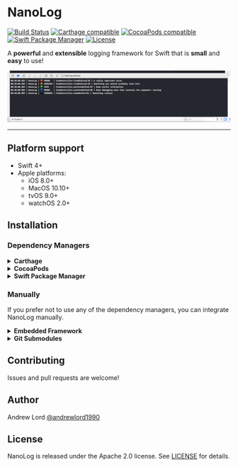 # NanoLog

[![Build Status](https://travis-ci.org/andrewlord1990/nanolog-swift.svg?branch=master)](https://travis-ci.org/andrewlord1990/nanolog-swift)
[![Carthage compatible](https://img.shields.io/badge/Carthage-compatible-4BC51D.svg?style=flat)](https://github.com/Carthage/Carthage)
[![CocoaPods compatible](https://img.shields.io/cocoapods/v/NanoLog.svg)](https://cocoapods.org/pods/NanoLog)
[![Swift Package Manager](https://img.shields.io/badge/Swift%20Package%20Manager-compatible-brightgreen.svg)](https://github.com/apple/swift-package-manager)
[![License](https://img.shields.io/badge/License-Apache%202.0-blue.svg)](https://github.com/andrewlord1990/nanolog-swift/blob/master/LICENSE)

A **powerful** and **extensible** logging framework for Swift that is **small** and **easy** to use!

![Console logging](web/img/example-console-output.png)

***

## Platform support

- Swift 4+
- Apple platforms:
  - iOS 8.0+
  - MacOS 10.10+
  - tvOS 9.0+
  - watchOS 2.0+

## Installation

### Dependency Managers

<details>
  <summary><strong>Carthage</strong></summary>
  <p>

You can use [Carthage](https://github.com/Carthage/Carthage) to integrate NanoLog into your Xcode project.

To do so, simply specify the dependency in your `Cartfile`:

```ogdl
github "andrewlord1990/NanoLog" == '0.0.1'
```

</p>
</details>

<details>
  <summary><strong>CocoaPods</strong></summary>
  <p>

You can use [CocoaPods](http://cocoapods.org) to integrate NanoLog into your Xcode project.

To do so, simply specify the dependency in your `Podfile`:

```ruby
pod 'NanoLog', '0.0.1'
```

</p>
</details>

<details>
  <summary><strong>Swift Package Manager</strong></summary>
  <p>

You can use [Swift Package Manager](https://swift.org/package-manager/) to integrate NanoLog into your project.

To do so, simply specify the dependency in your `Package.swift`:

```swift
.package(url: "https://github.com/andrewlord1990/nanolog-swift.git", .exact("0.0.1"))
```

</p>
</details>

### Manually

If you prefer not to use any of the dependency managers, you can integrate NanoLog manually.

<details>
  <summary><strong>Embedded Framework</strong></summary>
  <p>

- Download the latest release from [Releases](https://github.com/andrewlord1990/nanolog-swift/releases)
- Store the downloaded framework somewhere accessible
- Open your app project file in the Project Navigator
- Select your app target under the "Targets" heading in the sidebar
- Open the "General" tab
- Click on the `+` button under the "Embedded Binaries" section
- Add the downloaded `NanoLog.framework`

If you had already added another version of NanoLog, make sure to replace it with the new version.

  </p>
</details>

<details>
  <summary><strong>Git Submodules</strong></summary>
  <p>

- Open up Terminal, or your preferred console application
- `cd` to the top-level of your project directory
- If your project is not already a Git repository, run:

```bash
$ git init
```

- Add NanoLog as a Git [submodule](http://git-scm.com/docs/git-submodule) by running:

```bash
$ git submodule add https://github.com/andrewlord1990/nanolog-swift.git
$ git submodule update --init --recursive
```

- Open the `NanoLog` folder, and drag the `NanoLog.xcodeproj` into the Project Navigator of your Xcode project.
- Select the `NanoLog.xcodeproj` in the Project Navigator and verify the deployment target matches that of your application target.
- Next, open your app project file in the Project Navigator
- Select your app target under the "Targets" heading in the sidebar
- Open the "General" tab
- Click on the `+` button under the "Embedded Binaries" section
- You will see two different `NanoLog.xcodeproj` folders each with two different versions of the `NanoLog.framework` nested inside a `Products` folder.

    > It does not matter which `Products` folder you choose from.

- Select the `NanoLog.framework`.

> The `NanoLog.framework` is automatically added as a target dependency, linked framework and embedded framework in a copy files build phase which is all you need to build on the simulator and a device.

</p>
</details>

## Contributing

Issues and pull requests are welcome!

## Author

Andrew Lord [@andrewlord1990](https://twitter.com/@andrewlord1990)

## License

NanoLog is released under the Apache 2.0 license. See [LICENSE](https://github.com/andrewlord1990/nanolog-swift/blob/master/LICENSE) for details.
